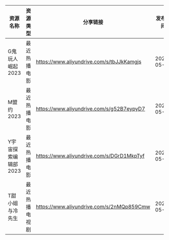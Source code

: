 | 资源名称         | 资源类型    | 分享链接                                      | 发布时间       |
| ------------ | ------- | ----------------------------------------- | ---------- |
| G鬼玩人崛起2023   | 最近热播电影  | https://www.aliyundrive.com/s/tbJJkKamgjs | 2023-05-09 |
| M盟约2023      | 最近热播电影  | https://www.aliyundrive.com/s/g52B7eypyD7 | 2023-05-09 |
| Y宇宙探索编辑部2023 | 最近热播电影  | https://www.aliyundrive.com/s/DGrD1MkpTyf | 2023-05-09 |
| T甜小姐与冷先生     | 最近热播电视剧 | https://www.aliyundrive.com/s/2nMQp859Cmw | 2023-05-09 |
